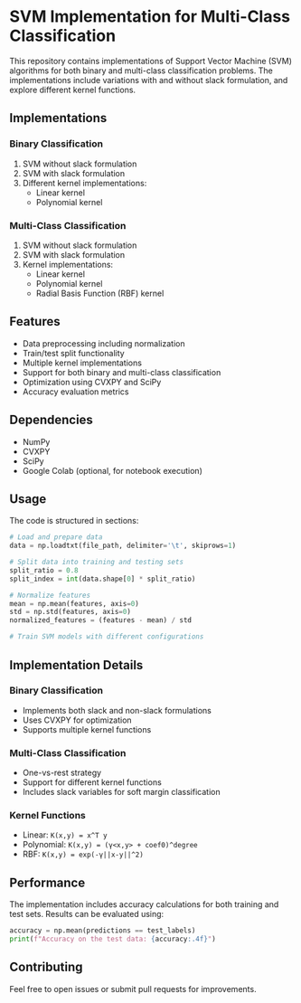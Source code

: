 # SVM Implementation for Multi-Class Classification

This repository contains implementations of Support Vector Machine (SVM) algorithms for both binary and multi-class classification problems. The implementations include variations with and without slack formulation, and explore different kernel functions.

## Implementations

### Binary Classification
1. SVM without slack formulation
2. SVM with slack formulation 
3. Different kernel implementations:
   - Linear kernel
   - Polynomial kernel

### Multi-Class Classification 
1. SVM without slack formulation
2. SVM with slack formulation
3. Kernel implementations:
   - Linear kernel
   - Polynomial kernel
   - Radial Basis Function (RBF) kernel

## Features

- Data preprocessing including normalization
- Train/test split functionality
- Multiple kernel implementations
- Support for both binary and multi-class classification
- Optimization using CVXPY and SciPy
- Accuracy evaluation metrics

## Dependencies

- NumPy
- CVXPY 
- SciPy
- Google Colab (optional, for notebook execution)

## Usage

The code is structured in sections:

```python
# Load and prepare data
data = np.loadtxt(file_path, delimiter='\t', skiprows=1)

# Split data into training and testing sets
split_ratio = 0.8
split_index = int(data.shape[0] * split_ratio)

# Normalize features
mean = np.mean(features, axis=0)
std = np.std(features, axis=0)
normalized_features = (features - mean) / std

# Train SVM models with different configurations
```

## Implementation Details

### Binary Classification
- Implements both slack and non-slack formulations
- Uses CVXPY for optimization
- Supports multiple kernel functions

### Multi-Class Classification
- One-vs-rest strategy
- Support for different kernel functions
- Includes slack variables for soft margin classification

### Kernel Functions
- Linear: `K(x,y) = x^T y`
- Polynomial: `K(x,y) = (γ<x,y> + coef0)^degree`
- RBF: `K(x,y) = exp(-γ||x-y||^2)`

## Performance

The implementation includes accuracy calculations for both training and test sets. Results can be evaluated using:

```python
accuracy = np.mean(predictions == test_labels)
print(f"Accuracy on the test data: {accuracy:.4f}")
```

## Contributing

Feel free to open issues or submit pull requests for improvements.
